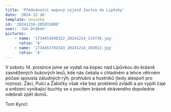 ```yaml
---
title: 'Předvánoční mapový výjezd žactva do Lipůvky'
date: '2024-12-16'
template: novinka
id: '20241216-205831000'
user: 'Jan Drábek'
pictures:
    - name: '1734453698322_20241214_114738.jpg'
      ratio: '6'
    - name: '1734453701543_20241214_103013.jpg'
      ratio: '6'
---
```

V sobotu 14. prosince jsme se vydali na kopec nad Lipůvkou do krásně zasněžených bukových lesů, kde nás čekala v chladném a lehce větrném počasí spousta záludných rýh, prohlubní a hustníků (tedy alespoň pro roznos). Žáci, Pulci a Žabičky však vše bez problémů zvládli a po vypití čaje a snězení vynikající buchty se s pocitem krásně stráveného dopoledne odebrali zpět domů.

Tom Kyncl

